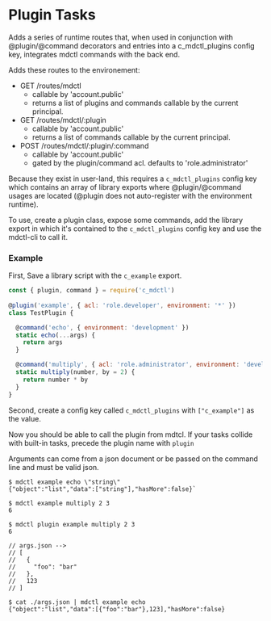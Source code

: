 # Plugin Tasks
 
Adds a series of runtime routes that, when used in conjunction with @plugin/@command decorators and entries
into a c_mdctl_plugins config key, integrates mdctl commands with the back end.

Adds these routes to the environement:

* GET /routes/mdctl
  * callable by 'account.public'
  * returns a list of plugins and commands callable by the current principal.
* GET /routes/mdctl/:plugin
  * callable by 'account.public'
  * returns a list of commands callable by the current principal.
* POST /routes/mdctl/:plugin/:command
  * callable by 'account.public'
  * gated by the plugin/command acl. defaults to 'role.administrator'
 

Because they exist in user-land, this requires a `c_mdctl_plugins` config key which contains an array of library
exports where @plugin/@command usages are located (@plugin does not auto-register with the environment runtime).

To use, create a plugin class, expose some commands, add the library export in which it's contained to the
`c_mdctl_plugins` config key and use the mdctl-cli to call it.

### Example
 
First, Save a library script with the `c_example` export.

```javascript
const { plugin, command } = require('c_mdctl')
 
@plugin('example', { acl: 'role.developer', environment: '*' })
class TestPlugin {

  @command('echo', { environment: 'development' })
  static echo(...args) {
    return args
  }

  @command('multiply', { acl: 'role.administrator', environment: 'development' })
  static multiply(number, by = 2) {
    return number * by
  }
}
```

Second, create a config key called `c_mdctl_plugins` with `["c_example"]` as the value.

Now you should be able to call the plugin from mdtcl. If your tasks collide with built-in
tasks, precede the plugin name with `plugin`

Arguments can come from a json document or be passed on the command line and  must be valid
json.

```
$ mdctl example echo \"string\" 
{"object":"list","data":["string"],"hasMore":false}`

$ mdctl example multiply 2 3
6

$ mdctl plugin example multiply 2 3
6

// args.json -->
// [
//   {
//     "foo": "bar"
//   },
//   123
// ]

$ cat ./args.json | mdctl example echo 
{"object":"list","data":[{"foo":"bar"},123],"hasMore":false}
```
